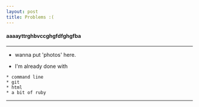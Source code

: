 ```yaml
---
layout: post
title: Problems :(
---
```


#### aaaayttrghbvccghgfdfghgfba

***



* wanna put 'photos' here.

* I'm already done with

```
* command line
* git
* html
* a bit of ruby
```




***
